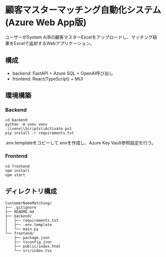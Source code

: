 # 顧客マスターマッチング自動化システム (Azure Web App版)

ユーザーがSystem A/Bの顧客マスターExcelをアップロードし、マッチング結果をExcelで返却するWebアプリケーション。

## 構成

- backend: FastAPI + Azure SQL + OpenAI呼び出し
- frontend: React(TypeScript) + MUI

## 環境構築

### Backend

```
cd backend
python -m venv venv
.\\venv\\Scripts\\Activate.ps1
pip install -r requirements.txt
```

.env.templateをコピーして.envを作成し、Azure Key Vault参照設定を行う。

### Frontend

```
cd frontend
npm install
npm start
```

## ディレクトリ構成

```
CustomerNameMatching/
├── .gitignore
├── README.md
├── backend/
│   ├── requirements.txt
│   ├── .env.template
│   └── main.py
└── frontend/
    ├── package.json
    ├── tsconfig.json
    ├── public/index.html
    └── src/index.tsx
```

